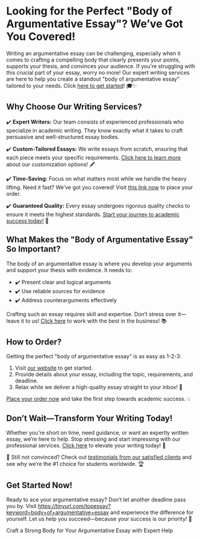<h1>Looking for the Perfect "Body of Argumentative Essay"? We’ve Got You Covered!</h1>

<p>Writing an argumentative essay can be challenging, especially when it comes to crafting a compelling body that clearly presents your points, supports your thesis, and convinces your audience. If you're struggling with this crucial part of your essay, worry no more! Our expert writing services are here to help you create a standout "body of argumentative essay" tailored to your needs. Click <a href="https://tinyurl.com/topessay?keyword=body+of+argumentative+essay">here to get started</a>! 🎓✨</p>

<h2>Why Choose Our Writing Services?</h2>
<p>✔️ <strong>Expert Writers:</strong> Our team consists of experienced professionals who specialize in academic writing. They know exactly what it takes to craft persuasive and well-structured essay bodies.</p>
<p>✔️ <strong>Custom-Tailored Essays:</strong> We write essays from scratch, ensuring that each piece meets your specific requirements. <a href="https://tinyurl.com/topessay?keyword=body+of+argumentative+essay">Click here to learn more</a> about our customization options! 🖋️</p>
<p>✔️ <strong>Time-Saving:</strong> Focus on what matters most while we handle the heavy lifting. Need it fast? We’ve got you covered! Visit <a href="https://tinyurl.com/topessay?keyword=body+of+argumentative+essay">this link now</a> to place your order.</p>
<p>✔️ <strong>Guaranteed Quality:</strong> Every essay undergoes rigorous quality checks to ensure it meets the highest standards. <a href="https://tinyurl.com/topessay?keyword=body+of+argumentative+essay">Start your journey to academic success today!</a> 🌟</p>

<h2>What Makes the "Body of Argumentative Essay" So Important?</h2>
<p>The body of an argumentative essay is where you develop your arguments and support your thesis with evidence. It needs to:</p>
<ul>
  <li>✔️ Present clear and logical arguments</li>
  <li>✔️ Use reliable sources for evidence</li>
  <li>✔️ Address counterarguments effectively</li>
</ul>
<p>Crafting such an essay requires skill and expertise. Don’t stress over it—leave it to us! <a href="https://tinyurl.com/topessay?keyword=body+of+argumentative+essay">Click here</a> to work with the best in the business! 📚</p>

<h2>How to Order?</h2>
<p>Getting the perfect "body of argumentative essay" is as easy as 1-2-3:</p>
<ol>
  <li>Visit <a href="https://tinyurl.com/topessay?keyword=body+of+argumentative+essay">our website</a> to get started.</li>
  <li>Provide details about your essay, including the topic, requirements, and deadline.</li>
  <li>Relax while we deliver a high-quality essay straight to your inbox! 📨</li>
</ol>
<p><a href="https://tinyurl.com/topessay?keyword=body+of+argumentative+essay">Place your order now</a> and take the first step towards academic success. 💡</p>

<h2>Don’t Wait—Transform Your Writing Today!</h2>
<p>Whether you're short on time, need guidance, or want an expertly written essay, we’re here to help. Stop stressing and start impressing with our professional services. <a href="https://tinyurl.com/topessay?keyword=body+of+argumentative+essay">Click here</a> to elevate your writing today! 🚀</p>

<p>📢 Still not convinced? Check out <a href="https://tinyurl.com/topessay?keyword=body+of+argumentative+essay">testimonials from our satisfied clients</a> and see why we’re the #1 choice for students worldwide. 🏆</p>

<h2>Get Started Now!</h2>
<p>Ready to ace your argumentative essay? Don’t let another deadline pass you by. Visit <a href="https://tinyurl.com/topessay?keyword=body+of+argumentative+essay">https://tinyurl.com/topessay?keyword=body+of+argumentative+essay</a> and experience the difference for yourself. Let us help you succeed—because your success is our priority! 🌟</p>
Craft a Strong Body for Your Argumentative Essay with Expert Help
